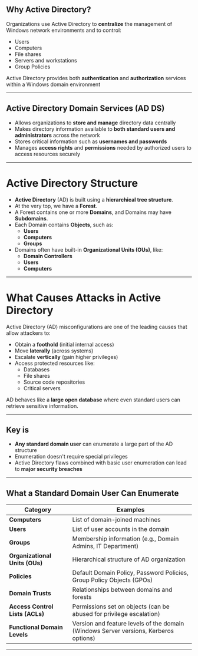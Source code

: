 ##  Why Active Directory?

Organizations use Active Directory to **centralize** the management of Windows network environments and to control:
- Users
- Computers
- File shares
- Servers and workstations
- Group Policies

Active Directory provides both **authentication** and **authorization** services within a Windows domain environment

---

## Active Directory Domain Services (AD DS)

- Allows organizations to **store and manage** directory data centrally
- Makes directory information available to **both standard users and administrators** across the network
- Stores critical information such as **usernames and passwords**
- Manages **access rights** and **permissions** needed by authorized users to access resources securely
  
---
#  Active Directory Structure


- **Active Directory** (AD) is built using a **hierarchical tree structure**.
- At the very top, we have a **Forest**.
- A Forest contains one or more **Domains**, and Domains may have **Subdomains**.
- Each Domain contains **Objects**, such as:
  - **Users**
  - **Computers**
  - **Groups**
- Domains often have built-in **Organizational Units (OUs)**, like:
  - **Domain Controllers**
  - **Users**
  - **Computers**


  
---
# What Causes Attacks in Active Directory
Active Directory (AD) misconfigurations are one of the leading causes that allow attackers to:
- Obtain a **foothold** (initial internal access)
- Move **laterally** (across systems)
- Escalate **vertically** (gain higher privileges)
- Access protected resources like:
  - Databases
  - File shares
  - Source code repositories
  - Critical servers

AD behaves like a **large open database** where even standard users can retrieve sensitive information.

---

##  Key is 

- **Any standard domain user** can enumerate a large part of the AD structure
- Enumeration doesn't require special privileges
- Active Directory flaws combined with basic user enumeration can lead to **major security breaches**

---

##  What a Standard Domain User Can Enumerate

| Category | Examples |
|----------|----------|
| **Computers** | List of domain-joined machines |
| **Users** | List of user accounts in the domain |
| **Groups** | Membership information (e.g., Domain Admins, IT Department) |
| **Organizational Units (OUs)** | Hierarchical structure of AD organization |
| **Policies** | Default Domain Policy, Password Policies, Group Policy Objects (GPOs) |
| **Domain Trusts** | Relationships between domains and forests |
| **Access Control Lists (ACLs)** | Permissions set on objects (can be abused for privilege escalation) |
| **Functional Domain Levels** | Version and feature levels of the domain (Windows Server versions, Kerberos options) |

---


